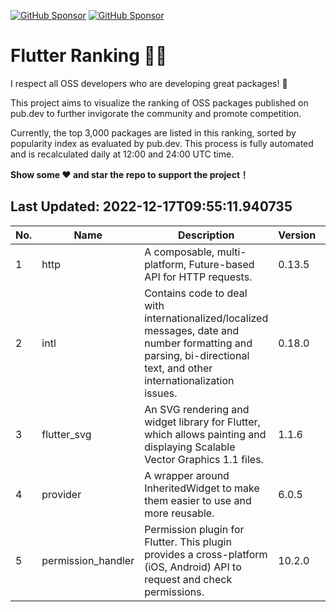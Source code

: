 [![GitHub Sponsor](https://img.shields.io/static/v1?label=Sponsor&message=%E2%9D%A4&logo=GitHub&color=ff69b4)](https://github.com/sponsors/myConsciousness)
[![GitHub Sponsor](https://img.shields.io/static/v1?label=Maintainer&message=myConsciousness&logo=GitHub&color=00acee)](https://github.com/myConsciousness)

# Flutter Ranking 👑✨

I respect all OSS developers who are developing great packages! 🫡

This project aims to visualize the ranking of OSS packages published on pub.dev to further invigorate the community and promote competition.

Currently, the top 3,000 packages are listed in this ranking, sorted by popularity index as evaluated by pub.dev. This process is fully automated and is recalculated daily at 12:00 and 24:00 UTC time.

**Show some ❤️ and star the repo to support the project！**

## Last Updated: 2022-12-17T09:55:11.940735

|No.|Name|Description|Version|Popularity|Likes|Stars|Forks|Issues|Owner|Publisher|License|Last Commit|
|---|---|---|---|---|---|---|---|---|---|---|---|---|
|1|http|A composable, multi-platform, Future-based API for HTTP requests.|0.13.5|99.97832213310211|5613|5613|291|158|dart-lang|dart.dev|BSD-3-Clause|2022-12-14T23:56:15.000Z|
|2|intl|Contains code to deal with internationalized/localized messages, date and number formatting and parsing, bi-directional text, and other internationalization issues.|0.18.0|99.97398655972253|3618|3618|167|106|dart-lang|dart.dev|BSD-3-Clause|2022-12-16T17:02:46.000Z|
|3|flutter_svg|An SVG rendering and widget library for Flutter, which allows painting and displaying Scalable Vector Graphics 1.1 files.|1.1.6|99.96965098634294|3402|3402|385|136|dnfield|dnfield.dev|MIT|2022-12-16T04:07:41.000Z|
|4|provider|A wrapper around InheritedWidget to make them easier to use and more reusable.|6.0.5|99.96097983958379|7806|7806|465|12|rrousselGit|dash-overflow.net|MIT|2022-12-15T22:07:16.000Z|
|5|permission_handler|Permission plugin for Flutter. This plugin provides a cross-platform (iOS, Android) API to request and check permissions.|10.2.0|99.9393019726859|3318|3318|661|153|Baseflow|baseflow.com|MIT|2022-11-11T10:50:27.000Z|
